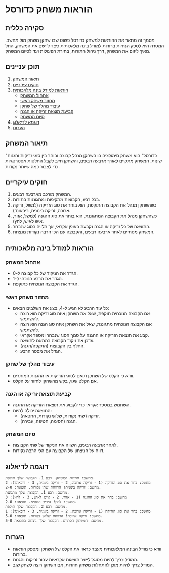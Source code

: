 # הוראות משחק כדורסל

## סקירה כללית

מסמך זה מתאר את ההוראות למשחק כדורסל פשוט שבו שחקן משחק מול מחשב. המטרה היא לספק הנחיות ברורות למודל בינה מלאכותית כיצד ליישם את המשחק, החל מאיך ליזום את המשחק, דרך ניהול התורות, בחירת הפעולות ועד לסיום המשחק.

## תוכן עניינים

1. [תיאור המשחק](#תיאור-המשחק)
2. [חוקים עיקריים](#חוקים-עיקריים)
3. [הוראות למודל בינה מלאכותית](#הוראות-למודל-בינה-מלאכותית)
    - [אתחול המשחק](#אתחול-המשחק)
    - [מחזור משחק ראשי](#מחזור-משחק-ראשי)
    - [עיבוד מהלך של שחקן](#עיבוד-מהלך-של-שחקן)
    - [קביעת תוצאת זריקה או הגנה](#קביעת-תוצאת-זריקה-או-הגנה)
    - [סיום המשחק](#סיום-המשחק)
4. [דוגמא לדיאלוג](#דוגמה-לדיאלוג)
5. [הערות](#הערות)

## תיאור המשחק

"כדורסל" הוא משחק סימולציה בו השחקן מנהל קבוצה ובוחר בין סוגי זריקות והגנות שונות. המשחק מתקיים לאורך ארבעה רבעים, והשחקן חייב לקבל החלטות אסטרטגיות כדי לצבור כמה שיותר נקודות.

## חוקים עיקריים

1. המשחק מורכב מארבעה רבעים.
2. בכל רבע, הקבוצות מתקיפות ומתגוננות בתורות.
3. כשהשחקן מנהל את הקבוצה התוקפת, הוא בוחר את סוג הזריקה (למשל, זריקה ארוכה, זריקה בינונית, ריבאונד).
4. כשהשחקן מנהל את הקבוצה המתגוננת, הוא בוחר את סוג ההגנה (למשל, אזור, איש לאיש, לחץ).
5. התוצאה של כל זריקה או הגנה נקבעת באופן אקראי, אך תלויה בסוג שנבחר.
6. המשחק מסתיים לאחר ארבעה רבעים, והקבוצה עם הכי הרבה נקודות מנצחת.

## הוראות למודל בינה מלאכותית

### אתחול המשחק

- הגדר את הניקוד של כל קבוצה ל-0.
- הגדר את הרבע הנוכחי ל-1.
- הגדר את הקבוצה הנוכחית כתוקפת.

### מחזור משחק ראשי

- כל עוד הרבע לא הגיע ל-4, בצע את השלבים הבאים:
  - אם הקבוצה הנוכחית תוקפת, שאל את השחקן איזה סוג זריקה הוא רוצה להשתמש.
  - אם הקבוצה הנוכחית מתגוננת, שאל את השחקן איזה סוג הגנה הוא רוצה להשתמש.
  - קבע את תוצאת הזריקה או ההגנה על סמך הסוג שנבחר ומספר אקראי.
  - עדכן את ניקוד הקבוצה בהתאם לתוצאה.
  - החלף בין הקבוצות (התקפה/הגנה).
  - הגדל את מספר הרבע.

### עיבוד מהלך של שחקן

- וודא כי הקלט של השחקן תואם לסוגי הזריקות או ההגנות המותרים.
- אם הקלט שגוי, בקש מהשחקן לחזור על הקלט.

### קביעת תוצאת זריקה או הגנה

- השתמש במספר אקראי כדי לקבוע את תוצאת הזריקה או ההגנה.
- התוצאה יכולה להיות:
  - זריקה (שתי נקודות, שלוש נקודות, החטאה).
  - הגנה (חסימה, חטיפה, עבירה).

### סיום המשחק

- לאחר ארבעה רבעים, השווה את הניקוד של שתי הקבוצות.
- דווח על הניצחון של הקבוצה עם הכי הרבה נקודות.

## דוגמה לדיאלוג

```
מחשב: תחילת המשחק. רבע 1. הקבוצה שלך תוקפת.
מחשב: בחר את סוג הזריקה (1 - זריקה ארוכה, 2 - זריקה בינונית, 3 - ריבאונד): 2
מחשב: זריקה בינונית! הרווחת שתי נקודות. תוצאה: 2-0.
מחשב: רבע 1. הקבוצה שלך מתגוננת.
מחשב: בחר את סוג ההגנה (1 - אזור, 2 - איש לאיש, 3 - לחץ): 3
מחשב: לחץ! היריב החטיא. תוצאה: 2-0.
מחשב: רבע 2. הקבוצה שלך תוקפת.
מחשב: בחר את סוג הזריקה (1 - זריקה ארוכה, 2 - זריקה בינונית, 3 - ריבאונד): 1
מחשב: זריקה ארוכה! הרווחת שלוש נקודות. תוצאה: 5-0.
מחשב: המשחק הסתיים. הקבוצה שלך ניצחה בתוצאה 5-0.
```

## הערות

- וודא כי מודל הבינה המלאכותית מעבד כראוי את הקלט של השחקן ומספק הוראות ברורות.
- המודל צריך להיות מסוגל לייצר תוצאות אקראיות עבור זריקות והגנות.
- המודל צריך להיות מוכן להתחלות משחק חוזרות, אם השחקן רוצה לשחק שוב.